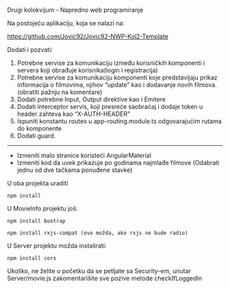Drugi kolokvijum - Napredno web programiranje

Na postojeću aplikaciju, koja se nalazi na:


https://github.com/Jovic92/Jovic92-NWP-Kol2-Template


Dodati i pozvati:
1. Potrebne servise za komunikaciju između korisničkih komponenti i servera koji obrađuje korisnika(login i registracija)
2. Potrebne servise za komunikaciju komponenti koje predstavljaju prikaz informacija o filmovima, njihov “update” kao i dodavanje novih filmova.(obratiti pažnju na komentare)
3. Dodati potrebne Input, Output direktive kao i Emitere
4. Dodati interceptor servis, koji presreće saobraćaj i dodaje token u header zahteva kao “X-AUTH-HEADER”
5. Ispuniti konstantu routes u app-routing.module.ts odgovarajućim rutama do komponente
6. Dodati guard.
----------------------------------------------------------------------------------------------------------------
 * Izmeniti malo stranice koristeći AngularMaterial
 * Izmeniti kod da uvek prikazuje po godinama najmlađe filmove
(Odabrati jednu od dve tačkama ponuđene stavke)



U oba projekta uraditi

	npm install

U MovieInfo projektu još:

	npm install bootrap

	npm install rxjs-compat (ovo možda, ako rxjs ne bude radio)

U Server projektu možda instalirati:
	
	npm install cors


Ukoliko, ne želite u početku da se petljate sa Security-em, unutar Server/movie.js zakomentarišite sve pozive metode checkIfLoggedIn
